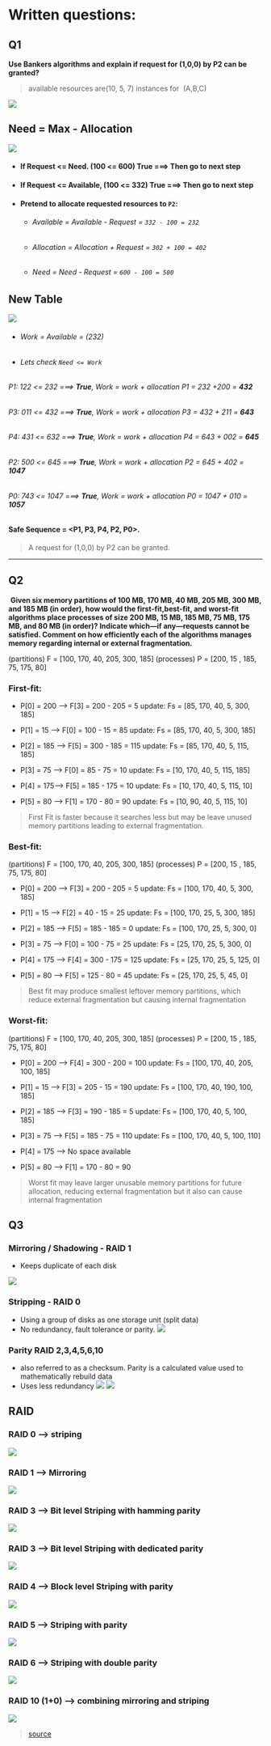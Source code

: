 # Written questions:
## Q1

**Use Bankers algorithms and explain if request for (1,0,0) by P2 can be granted?**
>available resources are(10, 5, 7) instances for  (A,B,C)

![](Pasted%20image%2020231208191340.png)
## Need = Max - Allocation

![](Pasted%20image%2020231208191603.png)
- #### If Request <= Need. (100 <= 600) True  ===> Then go to next step
- #### If Request <= Available, (100 <= 332) True ===> Then go to next step
- #### Pretend to allocate requested resources to `P2`:
	- ###### Available = Available - Request = `332 - 100 = 232` 
	- ###### Allocation = Allocation + Request = `302 + 100 = 402`
	- ###### Need = Need - Request = `600 - 100 = 500`
 
## New Table
![](Pasted%20image%2020231208191750.png)

- ###### Work = Available = (232)
- ###### Lets check `Need <= Work`
###### P1: 122 <= 232 ===> **True**, Work =   work + allocation P1 = 232 +200 = **432**
###### P3: 011 <= 432 ===> **True**, Work =   work + allocation P3 = 432 + 211 = **643**
###### P4: 431 <= 632 ===> **True**, Work =   work + allocation P4 = 643 + 002 = **645**
###### P2: 500 <= 645 ===> **True**, Work =   work + allocation P2 = 645 + 402 = **1047**
###### P0: 743 <= 1047 ===> **True**, Work =   work + allocation P0 = 1047 + 010 = **1057**

#### Safe Sequence = <P1, P3, P4, P2, P0>.
> A request for (1,0,0) by P2 can be granted. 


---------------------------------------------

## Q2
 **Given six memory partitions of 100 MB, 170 MB, 40 MB, 205 MB, 300 MB, and 185 MB (in order), how would the first-fit,best-fit, and worst-fit algorithms place processes of size 200 MB, 15 MB, 185 MB, 75 MB, 175 MB, and 80 MB (in order)? Indicate which—if any—requests cannot be satisfied. Comment on how efficiently each of the algorithms manages memory regarding internal or external fragmentation.**

(partitions) F = [100, 170, 40, 205, 300, 185]
(processes) P = [200, 15 , 185, 75, 175, 80] 
### First-fit:
- P[0] = 200 --> F[3] = 200 - 205 = 5
update:
Fs = [85, 170, 40, 5, 300, 185]

- P[1] = 15 --> F[0] = 100 - 15 = 85
update:
Fs = [85, 170, 40, 5, 300, 185]

- P[2] = 185 --> F[5] = 300 - 185 = 115
update:
Fs = [85, 170, 40, 5, 115, 185]

- P[3] = 75 --> F[0] = 85 - 75 = 10
update:
Fs = [10, 170, 40, 5, 115, 185]

- P[4] = 175--> F[5] = 185 - 175 = 10
update:
Fs = [10, 170, 40, 5, 115, 10]

- P[5] = 80 --> F[1] = 170 - 80 = 90
update:
Fs = [10, 90, 40, 5, 115, 10]

> First Fit is faster because it searches less but may be leave unused memory partitions leading to external fragmentation. 

### Best-fit:
(partitions) F = [100, 170, 40, 205, 300, 185]
(processes) P = [200, 15 , 185, 75, 175, 80] 

- P[0] = 200 --> F[3] = 200 - 205 = 5
update:
Fs = [100, 170, 40, 5, 300, 185]

- P[1] = 15 --> F[2] = 40 - 15 = 25
update:
Fs = [100, 170, 25, 5, 300, 185]

- P[2] = 185 --> F[5] = 185 - 185 = 0
update:
Fs = [100, 170, 25, 5, 300, 0]

- P[3] = 75 --> F[0] = 100 - 75 = 25
update:
Fs = [25, 170, 25, 5, 300, 0]

- P[4] = 175 --> F[4] = 300 - 175 = 125
update:
Fs = [25, 170, 25, 5, 125, 0]

- P[5] = 80 --> F[5] = 125 - 80 = 45
update:
Fs = [25, 170, 25, 5, 45, 0]

> Best fit may produce smallest leftover memory partitions, which reduce external fragmentation but causing internal fragmentation
> 

### Worst-fit:
(partitions) F = [100, 170, 40, 205, 300, 185]
(processes) P = [200, 15 , 185, 75, 175, 80]

- P[0] = 200 --> F[4] = 300 - 200 = 100
update:
Fs = [100, 170, 40, 205, 100, 185]

- P[1] = 15 --> F[3] = 205 - 15 = 190
update:
Fs = [100, 170, 40, 190, 100, 185]

- P[2] = 185 --> F[3] = 190 - 185 = 5
update:
Fs = [100, 170, 40, 5, 100, 185]

- P[3] = 75 --> F[5] = 185 - 75 = 110
update:
Fs = [100, 170, 40, 5, 100, 110]

- P[4] = 175 --> No space available
- P[5] = 80 --> F[1] = 170 - 80 = 90

> Worst fit may leave larger unusable memory partitions for future allocation, reducing external fragmentation but it also can cause internal fragmentation 


## Q3
### Mirroring / Shadowing - RAID 1
- Keeps duplicate of each disk

![](Pasted%20image%2020231209000337.png)

### Stripping - RAID 0
- Using a group of disks as one storage unit (split data)
- No redundancy, fault tolerance or parity. 
![](Pasted%20image%2020231209000204.png)

### Parity RAID 2,3,4,5,6,10
- also referred to as a checksum. Parity is a calculated value used to mathematically rebuild data
- Uses less redundancy 
![](Pasted%20image%2020231209000914.png)
![](Pasted%20image%2020231209000934.png)


## RAID
### RAID 0 --> striping
![](Pasted%20image%2020231209001341.png)
### RAID 1 --> Mirroring 
![](Pasted%20image%2020231209001354.png)
### RAID 3 --> Bit level Striping with hamming parity 
![](Pasted%20image%2020231209001926.png)
### RAID 3 --> Bit level Striping with dedicated parity 
![](Pasted%20image%2020231209001829.png)
### RAID 4 --> Block level Striping with parity 
![](Pasted%20image%2020231209001754.png)
### RAID 5 --> Striping with parity  
![](Pasted%20image%2020231209001714.png)
### RAID 6 --> Striping with double parity  
![](Pasted%20image%2020231209001654.png)
### RAID 10 (1+0) --> combining mirroring and striping 
![](Pasted%20image%2020231209001627.png)

>[source](https://phoenixnap.com/kb/raid-levels-and-types)